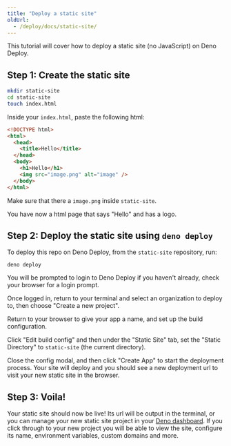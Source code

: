 ```yaml
---
title: "Deploy a static site"
oldUrl:
  - /deploy/docs/static-site/
---
```


This tutorial will cover how to deploy a static site (no JavaScript) on Deno
Deploy.

## Step 1: Create the static site

```sh
mkdir static-site
cd static-site
touch index.html
```

Inside your `index.html`, paste the following html:

```html
<!DOCTYPE html>
<html>
  <head>
    <title>Hello</title>
  </head>
  <body>
    <h1>Hello</h1>
    <img src="image.png" alt="image" />
  </body>
</html>
```

Make sure that there a `image.png` inside `static-site`.

You have now a html page that says "Hello" and has a logo.

## Step 2: Deploy the static site using `deno deploy`

To deploy this repo on Deno Deploy, from the `static-site` repository, run:

```console
deno deploy
```

You will be prompted to login to Deno Deploy if you haven't already, check your browser for a login prompt. 

Once logged in, return to your terminal and select an organization to deploy to, then choose "Create a new project".

Return to your browser to give your app a name, and set up the build configuration.

Click "Edit build config" and then under the "Static Site" tab, set the "Static Directory" to `static-site` (the current directory).

Close the config modal, and then click "Create App" to start the deployment process. Your site will deploy and you should see a new deployment url to visit your new static site in the browser.

## Step 3: Voila!

Your static site should now be live! Its url will be output in the terminal, or
you can manage your new static site project in your
[Deno dashboard](https://console.deno.com/). If you click through to your
new project you will be able to view the site, configure its name, environment
variables, custom domains and more.

